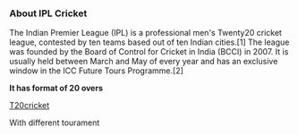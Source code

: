 ### About IPL Cricket

The Indian Premier League (IPL) is a professional men's Twenty20 cricket league, contested by ten teams based out of ten Indian cities.[1] The league was founded by the Board of Control for Cricket in India (BCCI) in 2007. It is usually held between March and May of every year and has an exclusive window in the ICC Future Tours Programme.[2]

**It has format of 20 overs**

[T20cricket](T20cricket.md)

With different tourament

